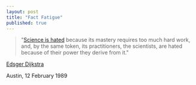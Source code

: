 ```yaml
---
layout: post
title: "Fact Fatigue"
published: true
---
```

<blockquote><p>&quot;<a href="http://www.cs.utexas.edu/users/EWD/transcriptions/EWD10xx/EWD1041.html">Science is hated</a> because its mastery requires too much hard work, and, by the
same token, its practitioners, the scientists, are hated because of their power they derive from it.&quot;</p></blockquote>
					
<p><a href="http://en.wikipedia.org/wiki/Edsger_Dijkstra">Edsger Dijkstra</a> </p>

<p>Austin, 12 February 1989</p>

